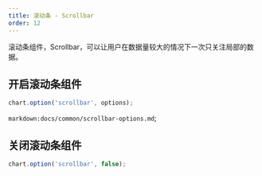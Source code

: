```yaml
---
title: 滚动条 - Scrollbar
order: 12
---
```


滚动条组件，Scrollbar，可以让用户在数据量较大的情况下一次只关注局部的数据。

## 开启滚动条组件

```js
chart.option('scrollbar', options);
```

`markdown:docs/common/scrollbar-options.md`;

## 关闭滚动条组件

```js
chart.option('scrollbar', false);
```
